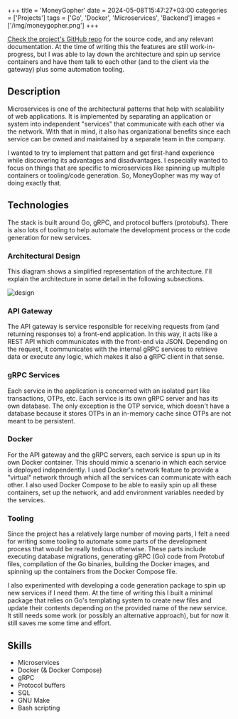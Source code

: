 +++
title = 'MoneyGopher'
date = 2024-05-08T15:47:27+03:00
categories = ['Projects']
tags = ['Go', 'Docker', 'Microservices', 'Backend']
images = ['/img/moneygopher.png']
+++

[Check the project's GitHub repo](https://github.com/waseem-medhat/moneygopher)
for the source code, and any relevant documentation. At the time of writing
this the features are still work-in-progress, but I was able to lay down the
architecture and spin up service containers and have them talk to each other
(and to the client via the gateway) plus some automation tooling.

## Description

Microservices is one of the architectural patterns that help with scalability
of web applications. It is implemented by separating an application or system
into independent "services" that communicate with each other via the network.
With that in mind, it also has organizational benefits since each service can
be owned and maintained by a separate team in the company.

I wanted to try to implement that pattern and get first-hand experience while
discovering its advantages and disadvantages. I especially wanted to focus on
things that are specific to microservices like spinning up multiple containers
or tooling/code generation. So, MoneyGopher was my way of doing exactly that.

## Technologies

The stack is built around Go, gRPC, and protocol buffers (protobufs). There is
also lots of tooling to help automate the development process or the code
generation for new services.

### Architectural Design

This diagram shows a simplified representation of the architecture. I'll
explain the architecture in some detail in the following subsections.

![design](https://i.imgur.com/yPc1n68.png)

### API Gateway

The API gateway is service responsible for receiving requests from (and
returning responses to) a front-end application. In this way, it acts like a
REST API which communicates with the front-end via JSON. Depending on the
request, it communicates with the internal gRPC services to retrieve data or
execute any logic, which makes it also a gRPC client in that sense.

### gRPC Services

Each service in the application is concerned with an isolated part like
transactions, OTPs, etc. Each service is its own gRPC server and has its own
database. The only exception is the OTP service, which doesn't have a database
because it stores OTPs in an in-memory cache since OTPs are not meant to be
persistent.

### Docker

For the API gateway and the gRPC servers, each service is spun up in its own
Docker container. This should mimic a scenario in which each service is
deployed independently. I used Docker's network feature to provide a "virtual"
network through which all the services can communicate with each other.
I also used Docker Compose to be able to easily spin up all these containers,
set up the network, and add environment variables needed by the services.

### Tooling

Since the project has a relatively large number of moving parts, I felt a need
for writing some tooling to automate some parts of the development process that
would be really tedious otherwise. These parts include executing database
migrations, generating gRPC (Go) code from Protobuf files, compilation of the
Go binaries, building the Docker images, and spinning up the containers from
the Docker Compose file.

I also experimented with developing a code generation package to spin up new
services if I need them. At the time of writing this I built a minimal package
that relies on Go's templating system to create new files and update their
contents depending on the provided name of the new service. It still needs some
work (or possibly an alternative approach), but for now it still saves me some
time and effort.

## Skills

- Microservices
- Docker (& Docker Compose)
- gRPC
- Protocol buffers
- SQL
- GNU Make
- Bash scripting
